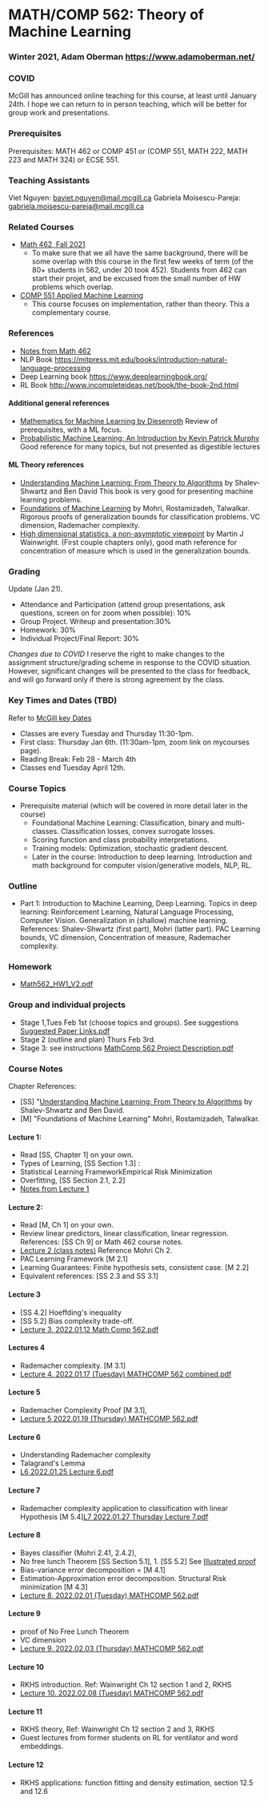 # MATH/COMP 562: Theory of Machine Learning
### Winter 2021, Adam Oberman https://www.adamoberman.net/
### COVID
McGill has announced online teaching for this course, at least until January 24th.  I hope we can return to in person teaching, which will be better for group work and presentations. 
### Prerequisites
Prerequisites: MATH 462 or COMP 451 or (COMP 551, MATH 222, MATH 223 and MATH 324) or ECSE 551.
### Teaching Assistants
Viet Nguyen: baviet.nguyen@mail.mcgill.ca
Gabriela Moisescu-Pareja: gabriela.moisescu-pareja@mail.mcgill.ca

### Related Courses
- [Math 462, Fall 2021](https://github.com/adam-oberman/adam-oberman.github.io/tree/main/Lectures)
  - To make sure that we all have the same background, there will be some overlap with this course in the first few weeks of term (of the 80+ students in 562, under 20 took 452).   Students from 462 can start their projet, and be excused from the small number of HW problems which overlap.
- [COMP 551 Applied Machine Learning](https://www.siamak.page/courses/COMP551F21/index.html)
  - This course focuses on implementation, rather than theory.  This a complementary course.
### References
- [Notes from Math 462](https://github.com/adam-oberman/adam-oberman.github.io/tree/main/Lectures)
- NLP Book https://mitpress.mit.edu/books/introduction-natural-language-processing
- Deep Learning book  https://www.deeplearningbook.org/
- RL Book http://www.incompleteideas.net/book/the-book-2nd.html
#### Additional general references
- [Mathematics for Machine Learning by Diesenroth](https://mml-book.github.io/) Review of prerequisites, with a ML focus.
- [Probabilistic Machine Learning: An Introduction by Kevin Patrick Murphy](https://probml.github.io/pml-book/book1.html) Good reference for many topics, but not presented as digestible lectures
#### ML Theory references
- [Understanding Machine Learning: From Theory to Algorithms](https://www.cs.huji.ac.il/~shais/UnderstandingMachineLearning/) by Shalev-Shwartz and Ben David  This book is very good for presenting machine learning problems.
- [Foundations of Machine Learning](https://cs.nyu.edu/~mohri/mlbook/) by Mohri, Rostamizadeh, Talwalkar. Rigorous proofs of generalization bounds for classification problems.  VC dimension, Rademacher complexity. 
- [High dimensional statistics, a non-asymptotic viewpoint](https://people.eecs.berkeley.edu/~wainwrig/) by Martin J Wainwright. (First couple chapters only),  good math reference for concentration of measure which is used in the generalization bounds.  

### Grading 
Update (Jan 21). 
- Attendance and Participation  (attend group presentations, ask questions, screen on for zoom when possible): 10%
- Group Project.  Writeup and presentation:30% 
- Homework: 30%
- Individual Project/Final Report: 30%

*Changes due to COVID* I reserve the right to make changes to the assignment structure/grading scheme in response to the COVID situation.  However, significant changes will be presented to the class for feedback, and will go forward only if there is strong agreement by the class. 

### Key Times and Dates (TBD)
Refer to [McGill key Dates](https://www.mcgill.ca/importantdates/key-dates#Winter_2022)
- Classes are every Tuesday and Thursday 11:30-1pm.  
 - First class: Thursday Jan 6th. (11:30am-1pm, zoom link on mycourses page).   
 - Reading Break: Feb 28 - March 4th
- Classes end Tuesday April 12th. 

### Course Topics
- Prerequisite material (which will be covered in more detail later in the course) 
  - Foundational Machine Learning: Classification, binary and multi-classes.  Classification losses, convex surrogate losses.  
  - Scoring function and class probability interpretations.  
  - Training models: Optimization, stochastic gradient descent. 
  - Later in the course: Introduction to deep learning. Introduction and math background for computer vision/generative models, NLP, RL.
### Outline
- Part 1: Introduction to Machine Learning, Deep Learning.  Topics in deep learning: Reinforcement Learning, Natural Language Processing, Computer Vision.   Generalization in (shallow) machine learning.  References: Shalev-Shwartz (first part), Mohri (latter part).  PAC Learning bounds, VC dimension, Concentration of measure, Rademacher complexity.

### Homework
- [Math562_HW1_V2.pdf](https://github.com/adam-oberman/adam-oberman.github.io/files/7945227/Math562_HW1_V2.pdf)

### Group and individual projects
- Stage 1,Tues Feb 1st (choose topics and groups).  See suggestions [Suggested Paper Links.pdf](https://github.com/adam-oberman/adam-oberman.github.io/files/7951096/Suggested.Paper.Links.pdf)
- Stage 2 (outline and plan) Thurs Feb 3rd.  
- Stage 3: see instructions [MathComp 562 Project Description.pdf](https://github.com/adam-oberman/adam-oberman.github.io/files/7943833/MathComp.562.Project.Description.pdf)

### Course Notes
Chapter References: 
- [SS] "[Understanding Machine Learning: From Theory to Algorithms](https://www.cs.huji.ac.il/~shais/UnderstandingMachineLearning/) by Shalev-Shwartz and Ben David.  
- [M] "Foundations of Machine Learning" Mohri, Rostamizadeh, Talwalkar. 
#### Lecture 1: 
- Read [SS, Chapter 1] on your own.
- Types of Learning, [SS Section 1.3] : 
- Statistical Learning FrameworkEmpirical Risk Minimization
- Overfitting, [SS Section 2.1, 2.2]
- [Notes from Lecture 1](https://github.com/adam-oberman/adam-oberman.github.io/files/7824026/Lecture.1.2022.01.06.MC.562.pdf)  
#### Lecture 2: 
- Read [M, Ch 1] on your own. 
- Review linear predictors, linear classification, linear regression.  References: [SS Ch 9] or Math 462 course notes.
-  [Lecture 2 (class notes)](https://github.com/adam-oberman/adam-oberman.github.io/files/7863498/L2.2022.01.11.Lecture.2.pdf) Reference Mohri Ch 2. 
- PAC Learning Framework [M 2.1]
- Learning Guarantees: Finite hypothesis sets, consistent case. [M 2.2]
- Equivalent references: [SS 2.3 and SS 3.1]
#### Lecture 3
- [SS 4.2] Hoeffding's inequality
- [SS 5.2] Bias complexity trade-off.
- [Lecture 3.  2022.01.12 Math Comp 562.pdf](https://github.com/adam-oberman/adam-oberman.github.io/files/7865071/Lecture.3.2022.01.12.Math.Comp.562.pdf)
#### Lectures 4
- Rademacher complexity.  [M 3.1]
- [Lecture 4.  2022.01.17 (Tuesday) MATHCOMP 562 combined.pdf](https://github.com/adam-oberman/adam-oberman.github.io/files/7897621/Lecture.4.2022.01.17.Tuesday.MATHCOMP.562.combined.pdf)
#### Lecture 5
- Rademacher Complexity Proof [M 3.1], 
- [Lecture 5 2022.01.19 (Thursday) MATHCOMP 562.pdf](https://github.com/adam-oberman/adam-oberman.github.io/files/7934527/Lecture.5.2022.01.19.Thursday.MATHCOMP.562.pdf)
#### Lecture 6
- Understanding Rademacher complexity
- Talagrand's Lemma
- [L6 2022.01.25 Lecture 6.pdf](https://github.com/adam-oberman/adam-oberman.github.io/files/7945255/L6.2022.01.25.Lecture.6.pdf)
#### Lecture 7
- Rademacher complexity application to classification with linear Hypothesis [M 5.4][L7 2022.01.27 Thursday Lecture 7.pdf](https://github.com/adam-oberman/adam-oberman.github.io/files/7953145/L7.2022.01.27.Thursday.Lecture.7.pdf)
#### Lecture 8
- Bayes classifier (Mohri 2.41, 2.4.2), 
- No free lunch Theorem [SS Section 5.1], 1. [SS 5.2]   See [Illustrated proof](https://mlu.red/muse/52449366310.html)
- Bias-variance error decomposition = [M 4.1]  
- Estimation-Approximation error decomposition.  Structural Risk minimization [M 4.3] 
- [Lecture 8.  2022.02.01 (Tuesday) MATHCOMP 562.pdf](https://github.com/adam-oberman/adam-oberman.github.io/files/7982236/Lecture.8.2022.02.01.Tuesday.MATHCOMP.562.pdf)
#### Lecture 9
- proof of No Free Lunch Theorem
- VC dimension
- [Lecture 9.  2022.02.03 (Thursday) MATHCOMP 562.pdf](https://github.com/adam-oberman/adam-oberman.github.io/files/7995200/Lecture.9.2022.02.03.Thursday.MATHCOMP.562.pdf)
#### Lecture 10 
- RKHS introduction.  Ref: Wainwright Ch 12 section 1 and 2, RKHS
- [Lecture 10.  2022.02.08 (Tuesday) MATHCOMP 562.pdf](https://github.com/adam-oberman/adam-oberman.github.io/files/8026550/Lecture.10.2022.02.08.Tuesday.MATHCOMP.562.pdf)
#### Lecture 11
- RKHS theory, Ref: Wainwright Ch 12 section 2 and 3, RKHS
- Guest lectures from former students on RL for ventilator and word embeddings.
#### Lecture 12
- RKHS applications: function fitting and density estimation, section 12.5 and 12.6
